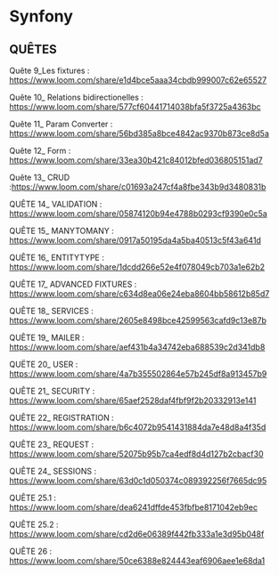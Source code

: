 # Synfony

## QUÊTES

Quête 9_Les fixtures : https://www.loom.com/share/e1d4bce5aaa34cbdb999007c62e65527

Quête 10_ Relations bidirectionelles : https://www.loom.com/share/577cf60441714038bfa5f3725a4363bc

Quête 11_ Param Converter : https://www.loom.com/share/56bd385a8bce4842ac9370b873ce8d5a

Quête 12_ Form : https://www.loom.com/share/33ea30b421c84012bfed036805151ad7

Quête 13_ CRUD :https://www.loom.com/share/c01693a247cf4a8fbe343b9d3480831b

QUÊTE 14_ VALIDATION : https://www.loom.com/share/05874120b94e4788b0293cf9390e0c5a

QUÊTE 15_ MANYTOMANY : https://www.loom.com/share/0917a50195da4a5ba40513c5f43a641d

QUÊTE 16_ ENTITYTYPE : https://www.loom.com/share/1dcdd266e52e4f078049cb703a1e62b2

QUÊTE 17_ ADVANCED FIXTURES : https://www.loom.com/share/c634d8ea06e24eba8604bb58612b85d7

QUÊTE 18_ SERVICES : https://www.loom.com/share/2605e8498bce42599563cafd9c13e87b

QUÊTE 19_ MAILER : https://www.loom.com/share/aef431b4a34742eba688539c2d341db8

QUËTE 20_ USER : https://www.loom.com/share/4a7b355502864e57b245df8a913457b9

QUÊTE 21_ SECURITY : https://www.loom.com/share/65aef2528daf4fbf9f2b20332913e141

QUÊTE 22_ REGISTRATION : https://www.loom.com/share/b6c4072b9541431884da7e48d8a4f35d

QUÊTE 23_ REQUEST : https://www.loom.com/share/52075b95b7ca4edf8d4d127b2cbacf30

QUÊTE 24_ SESSIONS : https://www.loom.com/share/63d0c1d050374c089392256f7665dc95

QUÊTE 25.1 : https://www.loom.com/share/dea6241dffde453fbfbe8171042eb9ec

QUÊTE 25.2 : https://www.loom.com/share/cd2d6e06389f442fb333a1e3d95b048f

QUÊTE 26 : https://www.loom.com/share/50ce6388e824443eaf6906aee1e68da1

